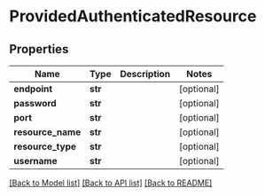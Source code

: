 # ProvidedAuthenticatedResource

## Properties
Name | Type | Description | Notes
------------ | ------------- | ------------- | -------------
**endpoint** | **str** |  | [optional] 
**password** | **str** |  | [optional] 
**port** | **str** |  | [optional] 
**resource_name** | **str** |  | [optional] 
**resource_type** | **str** |  | [optional] 
**username** | **str** |  | [optional] 

[[Back to Model list]](../README.md#documentation-for-models) [[Back to API list]](../README.md#documentation-for-api-endpoints) [[Back to README]](../README.md)


